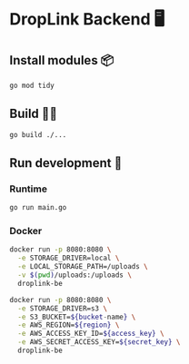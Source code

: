 # DropLink Backend 🖥️

## Install modules 📦

``` bash title="droplink/be"
go mod tidy
```

## Build 👷‍♂️

``` bash title="droplink/be"
go build ./...
```

## Run development 🚀

### Runtime

``` bash title="/be"
go run main.go
```

### Docker

``` bash title="/be (Local storage)"
docker run -p 8080:8080 \
  -e STORAGE_DRIVER=local \
  -e LOCAL_STORAGE_PATH=/uploads \
  -v $(pwd)/uploads:/uploads \
  droplink-be
```

``` bash title="/be (AWS S3)"
docker run -p 8080:8080 \
  -e STORAGE_DRIVER=s3 \
  -e S3_BUCKET=${bucket-name} \
  -e AWS_REGION=${region} \
  -e AWS_ACCESS_KEY_ID=${access_key} \
  -e AWS_SECRET_ACCESS_KEY=${secret_key} \
  droplink-be
```